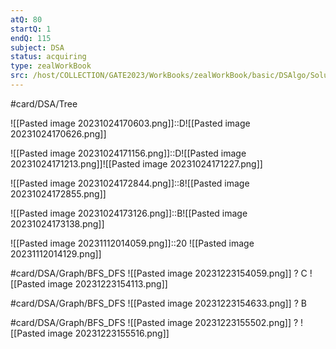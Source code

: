 ```yaml
---
atQ: 80
startQ: 1
endQ: 115
subject: DSA
status: acquiring
type: zealWorkBook
src: /host/COLLECTION/GATE2023/WorkBooks/zealWorkBook/basic/DSAlgo/Solutions Topic wise/Data Structure II (Tree & Graphs) Basic Solution.pdf
---
```

#card/DSA/Tree

![[Pasted image 20231024170603.png]]::D![[Pasted image 20231024170626.png]] <!--SR:!2024-01-03,44,290-->

![[Pasted image 20231024171156.png]]::D![[Pasted image 20231024171213.png]]![[Pasted image 20231024171227.png]] <!--SR:!2024-01-19,60,310-->


![[Pasted image 20231024172844.png]]::8![[Pasted image 20231024172855.png]] <!--SR:!2023-12-06,16,270-->

![[Pasted image 20231024173126.png]]::B![[Pasted image 20231024173138.png]] <!--SR:!2023-12-14,33,290-->

![[Pasted image 20231112014059.png]]::20 ![[Pasted image 20231112014129.png]] <!--SR:!2023-12-02,8,222-->

#card/DSA/Graph/BFS_DFS
![[Pasted image 20231223154059.png]]
?
C
![[Pasted image 20231223154113.png]]

#card/DSA/Graph/BFS_DFS 
![[Pasted image 20231223154633.png]]
?
B

#card/DSA/Graph/BFS_DFS 
![[Pasted image 20231223155502.png]]
?
![[Pasted image 20231223155516.png]]

